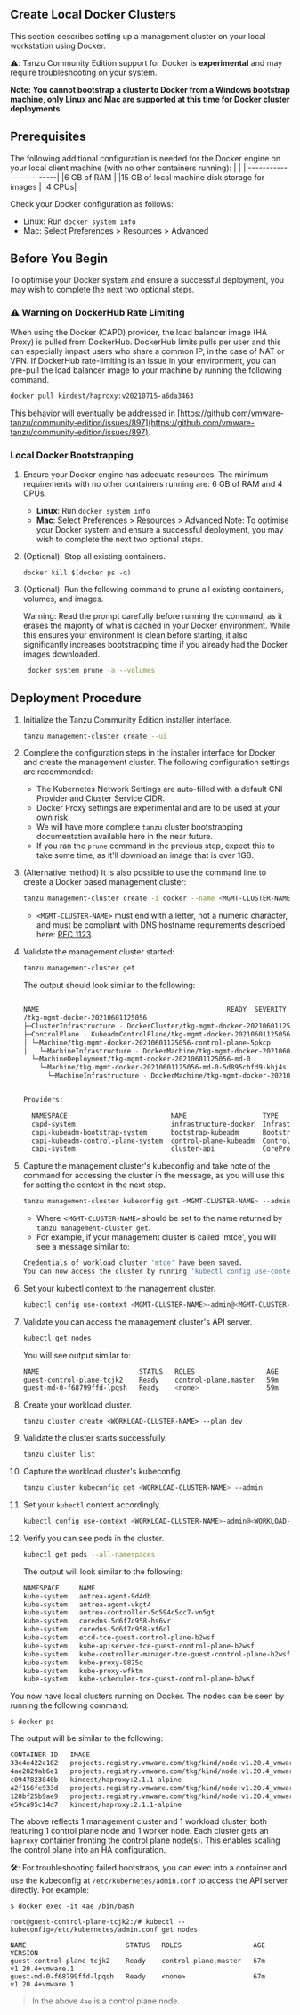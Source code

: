 ## Create Local Docker Clusters

This section describes setting up a management cluster on your local workstation
using Docker.

⚠️: Tanzu Community Edition support for Docker is **experimental** and may require troubleshooting on your system.


**Note: You cannot bootstrap a cluster to Docker from a Windows bootstrap machine, only Linux and Mac are supported at this time for Docker cluster deployments.**

## Prerequisites
The following additional configuration is needed for the Docker engine on your local client machine (with no other containers running):
| |
|:------------------------|
|6 GB of RAM |
|15 GB of local machine disk storage for images |
|4 CPUs|

Check your Docker configuration as follows:
- Linux: Run ``docker system info``
-  Mac: Select Preferences > Resources > Advanced
## Before You Begin
To optimise your Docker system and ensure a successful deployment, you may wish to complete the next two optional steps.

### ⚠️  Warning on DockerHub Rate Limiting

When using the Docker (CAPD) provider, the load balancer image (HA Proxy) is
pulled from DockerHub. DockerHub limits pulls per user and this can especially
impact users who share a common IP, in the case of NAT or VPN. If DockerHub
rate-limiting is an issue in your environment, you can pre-pull the load
balancer image to your machine by running the following command.

```sh
docker pull kindest/haproxy:v20210715-a6da3463
```

This behavior will eventually be addressed in
[https://github.com/vmware-tanzu/community-edition/issues/897](https://github.com/vmware-tanzu/community-edition/issues/897).

### Local Docker Bootstrapping

1. Ensure your Docker engine has adequate resources. The  minimum requirements with no other containers running are: 6 GB of RAM and 4 CPUs.
    * **Linux**: Run ``docker system info``
    * **Mac**: Select Preferences > Resources > Advanced
    Note: To optimise your Docker system and ensure a successful deployment, you may wish to complete the next two optional steps.


1. (Optional): Stop all existing containers.

   ```shell
   docker kill $(docker ps -q)
   ```
1. (Optional): Run the following command to prune all existing containers, volumes, and images.

    Warning: Read the prompt carefully before running the command, as it erases the majority of what is cached in your Docker environment. While this ensures your environment is clean before starting, it also significantly increases bootstrapping time if you already had the Docker images downloaded.

   ```sh
    docker system prune -a --volumes
   ```
## Deployment Procedure
1. Initialize the Tanzu Community Edition installer interface.

   ```sh
   tanzu management-cluster create --ui
   ```
1. Complete the configuration steps in the installer interface for Docker and create the management cluster. The following configuration settings are recommended:

   * The Kubernetes Network Settings are auto-filled with a default CNI Provider and Cluster Service CIDR.
   * Docker Proxy settings are experimental and are to be used at your own risk.
   * We will have more complete `tanzu` cluster bootstrapping documentation available here in the near future.
   * If you ran the `prune` command in the previous step, expect this to take some time, as it'll download an image that is over 1GB.

1. (Alternative method) It is also possible to use the command line to create a Docker based management cluster:
    ```sh
    tanzu management-cluster create -i docker --name <MGMT-CLUSTER-NAME> -v 10 --plan dev --ceip-participation=false
    ```
    -  ``<MGMT-CLUSTER-NAME>`` must end with a letter, not a numeric character, and must be compliant with DNS hostname requirements described here: [RFC 1123](https://tools.ietf.org/html/rfc1123).

2. Validate the management cluster started:
    ```sh
    tanzu management-cluster get
    ```

    The output should look similar to the following:

    ```sh

    NAME                                               READY  SEVERITY  REASON  SINCE  MESSAGE
    /tkg-mgmt-docker-20210601125056                                                                 True                     28s
    ├─ClusterInfrastructure - DockerCluster/tkg-mgmt-docker-20210601125056                          True                     32s
    ├─ControlPlane - KubeadmControlPlane/tkg-mgmt-docker-20210601125056-control-plane               True                     28s
    │ └─Machine/tkg-mgmt-docker-20210601125056-control-plane-5pkcp                                  True                     24s
    │   └─MachineInfrastructure - DockerMachine/tkg-mgmt-docker-20210601125056-control-plane-9wlf2
      └─MachineDeployment/tkg-mgmt-docker-20210601125056-md-0
        └─Machine/tkg-mgmt-docker-20210601125056-md-0-5d895cbfd9-khj4s                              True                     24s
          └─MachineInfrastructure - DockerMachine/tkg-mgmt-docker-20210601125056-md-0-d544k


    Providers:

      NAMESPACE                          NAME                   TYPE                    PROVIDERNAME  VERSION  WATCHNAMESPACE
      capd-system                        infrastructure-docker  InfrastructureProvider  docker        v0.3.10
      capi-kubeadm-bootstrap-system      bootstrap-kubeadm      BootstrapProvider       kubeadm       v0.3.14
      capi-kubeadm-control-plane-system  control-plane-kubeadm  ControlPlaneProvider    kubeadm       v0.3.14
      capi-system                        cluster-api            CoreProvider            cluster-api   v0.3.14
    ```

3. Capture the management cluster's kubeconfig and take note of the command for accessing the cluster in the message, as you will use this for setting the context in the next step.

    ```sh
    tanzu management-cluster kubeconfig get <MGMT-CLUSTER-NAME> --admin
    ```
    - Where <``MGMT-CLUSTER-NAME>`` should be set to the name returned by `tanzu management-cluster get`.
    - For example, if your management cluster is called 'mtce', you will see a message similar to:
    ```sh
    Credentials of workload cluster 'mtce' have been saved.
    You can now access the cluster by running 'kubectl config use-context mtce-admin@mtce'
    ```

4. Set your kubectl context to the management cluster.

    ```sh
    kubectl config use-context <MGMT-CLUSTER-NAME>-admin@<MGMT-CLUSTER-NAME>
    ```

5. Validate you can access the management cluster's API server.

    ```sh
    kubectl get nodes
    ```
    You will see output similar to:
    ```sh
    NAME                         STATUS   ROLES                  AGE   VERSION
    guest-control-plane-tcjk2    Ready    control-plane,master   59m   v1.20.4+vmware.1
    guest-md-0-f68799ffd-lpqsh   Ready    <none>                 59m   v1.20.4+vmware.1
    ```

6. Create your workload cluster.

   ```shell
   tanzu cluster create <WORKLOAD-CLUSTER-NAME> --plan dev
   ```

7.  Validate the cluster starts successfully.

    ```sh
    tanzu cluster list
    ```

8.  Capture the workload cluster's kubeconfig.

    ```sh
    tanzu cluster kubeconfig get <WORKLOAD-CLUSTER-NAME> --admin
    ```

9.  Set your `kubectl` context accordingly.

    ```sh
    kubectl config use-context <WORKLOAD-CLUSTER-NAME>-admin@<WORKLOAD-CLUSTER-NAME>
    ```

10. Verify you can see pods in the cluster.

    ```sh
    kubectl get pods --all-namespaces
    ```
    The output will look similar to the following:
    ```sh
    NAMESPACE     NAME                                                    READY   STATUS    RESTARTS   AGE
    kube-system   antrea-agent-9d4db                                      2/2     Running   0          3m42s
    kube-system   antrea-agent-vkgt4                                      2/2     Running   1          5m48s
    kube-system   antrea-controller-5d594c5cc7-vn5gt                      1/1     Running   0          5m49s
    kube-system   coredns-5d6f7c958-hs6vr                                 1/1     Running   0          5m49s
    kube-system   coredns-5d6f7c958-xf6cl                                 1/1     Running   0          5m49s
    kube-system   etcd-tce-guest-control-plane-b2wsf                      1/1     Running   0          5m56s
    kube-system   kube-apiserver-tce-guest-control-plane-b2wsf            1/1     Running   0          5m56s
    kube-system   kube-controller-manager-tce-guest-control-plane-b2wsf   1/1     Running   0          5m56s
    kube-system   kube-proxy-9825q                                        1/1     Running   0          5m48s
    kube-system   kube-proxy-wfktm                                        1/1     Running   0          3m42s
    kube-system   kube-scheduler-tce-guest-control-plane-b2wsf            1/1     Running   0          5m56s
    ```

You now have local clusters running on Docker. The nodes can be seen by running the  following command:

```shell
$ docker ps
```
The output will be similar to the following:
```sh
CONTAINER ID   IMAGE                                                         COMMAND                  CREATED             STATUS             PORTS                                  NAMES
33e4e422e102   projects.registry.vmware.com/tkg/kind/node:v1.20.4_vmware.1   "/usr/local/bin/entr…"   About an hour ago   Up About an hour                                          guest-md-0-f68799ffd-lpqsh
4ae2829ab6e1   projects.registry.vmware.com/tkg/kind/node:v1.20.4_vmware.1   "/usr/local/bin/entr…"   About an hour ago   Up About an hour   41637/tcp, 127.0.0.1:41637->6443/tcp   guest-control-plane-tcjk2
c0947823840b   kindest/haproxy:2.1.1-alpine                                  "/docker-entrypoint.…"   About an hour ago   Up About an hour   42385/tcp, 0.0.0.0:42385->6443/tcp     guest-lb
a2f156fe933d   projects.registry.vmware.com/tkg/kind/node:v1.20.4_vmware.1   "/usr/local/bin/entr…"   About an hour ago   Up About an hour                                          mgmt-md-0-b8689788f-tlv68
128bf25b9ae9   projects.registry.vmware.com/tkg/kind/node:v1.20.4_vmware.1   "/usr/local/bin/entr…"   About an hour ago   Up About an hour   40753/tcp, 127.0.0.1:40753->6443/tcp   mgmt-control-plane-9rdcq
e59ca95c14d7   kindest/haproxy:2.1.1-alpine                                  "/docker-entrypoint.…"   About an hour ago   Up About an hour   35621/tcp, 0.0.0.0:35621->6443/tcp     mgmt-lb
```

The above reflects 1 management cluster and 1 workload cluster, both featuring 1 control plane node and 1 worker node.
Each cluster gets an `haproxy` container fronting the control plane node(s). This enables scaling the control plane into
an HA configuration.

🛠️: For troubleshooting failed bootstraps, you can exec into a container and use the kubeconfig at `/etc/kubernetes/admin.conf` to access
the API server directly. For example:

```shell
$ docker exec -it 4ae /bin/bash

root@guest-control-plane-tcjk2:/# kubectl --kubeconfig=/etc/kubernetes/admin.conf get nodes

NAME                         STATUS   ROLES                  AGE   VERSION
guest-control-plane-tcjk2    Ready    control-plane,master   67m   v1.20.4+vmware.1
guest-md-0-f68799ffd-lpqsh   Ready    <none>                 67m   v1.20.4+vmware.1
```

> In the above `4ae` is a control plane node.
